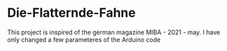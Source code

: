 # Die-Flatternde-Fahne
This project is inspired of the german magazine MIBA - 2021 - may. I have only changed a few parameteres of the Arduino code
